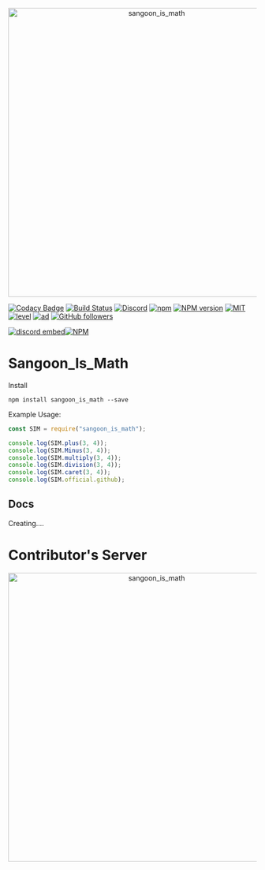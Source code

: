 <div align="center">
  <p>
    <a href="https://discord.gg/KNBGZU2"><img src="https://cdn.discordapp.com/attachments/577091292190867456/578239383807983618/unknown.png" width="586" alt="sangoon_is_math"/></a>
  </p>
</div>

[![Codacy Badge](https://api.codacy.com/project/badge/Grade/03b60ade48244dc0adff8632db48ffac)](https://app.codacy.com/app/ttakkku/Sangoon_Is_Math?utm_source=github.com&utm_medium=referral&utm_content=ttakkku/Sangoon_Is_Math&utm_campaign=Badge_Grade_Dashboard)
[![Build Status](https://travis-ci.com/ttakkku/Sangoon_Is_Math.svg?branch=master)](https://travis-ci.com/ttakkku/Sangoon_Is_Math)
[![Discord](https://discordapp.com/api/guilds/558296123794653206/embed.png)](https://discord.gg/KNBGZU2)
[![npm](https://img.shields.io/npm/v/npm.svg)](https://www.npmjs.com/package/sangoon_is_math)
[![NPM version](https://badge.fury.io/js/sangoon_is_math.svg)](https://www.npmjs.com/package/sangoon_is_math)
[![MIT](https://img.shields.io/dub/l/vibe-d.svg)](https://github.com/ttakkku/Sangoon_Is_Math/blob/master/LICENSE)
[![level](https://img.shields.io/github/package-json/v/ttakkku/Sangoon_Is_Math.svg)](https://www.npmjs.com/package/sangoon_is_math)
[![ad](https://img.shields.io/npm/dt/sangoon_is_math.svg)](https://www.npmjs.com/package/sangoon_is_math)
[![GitHub followers](https://img.shields.io/github/followers/ttakkku.svg?label=Flollow&style=social)](https://github.com/ttakkku)

[![discord embed](https://discordapp.com/api/guilds/558296123794653206/embed.png?style=banner2)](https://discord.gg/KNBGZU2)[![NPM](https://nodei.co/npm/sangoon_is_math.png?downloads=true&downloadRank=true&stars=true)](https://nodei.co/npm/sangoon_is_math/)

# Sangoon_Is_Math

Install
```
npm install sangoon_is_math --save
```

Example Usage:
```js
const SIM = require("sangoon_is_math");

console.log(SIM.plus(3, 4));
console.log(SIM.Minus(3, 4));
console.log(SIM.multiply(3, 4));
console.log(SIM.division(3, 4));
console.log(SIM.caret(3, 4));
console.log(SIM.official.github);
```
## Docs

Creating....

# Contributor's Server

<div align="center">
  <p>
    <a href="https://discord.gg/7zcEKEJ"><img src="https://discordapp.com/api/guilds/547738804929167360/embed.png?style=banner4" width="586" alt="sangoon_is_math"/></a>
  </p>
</div>

